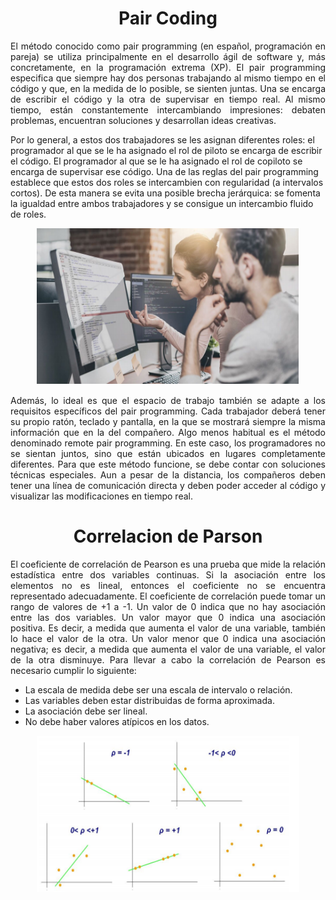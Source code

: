 <div align="center">
      <p> 
      <h1 style="">Pair Coding</h1>
       </p>    
</div>

<p style="text-align: justify;">
El método conocido como pair programming (en español, programación en pareja) se
utiliza principalmente en el desarrollo ágil de software y, más concretamente, en la
programación extrema (XP). El pair programming especifica que siempre hay dos
personas trabajando al mismo tiempo en el código y que, en la medida de lo posible, se
sienten juntas. Una se encarga de escribir el código y la otra de supervisar en tiempo real.
Al mismo tiempo, están constantemente intercambiando impresiones: debaten problemas,
encuentran soluciones y desarrollan ideas creativas.

Por lo general, a estos dos trabajadores se les asignan diferentes roles: el programador al
que se le ha asignado el rol de piloto se encarga de escribir el código. El programador al
que se le ha asignado el rol de copiloto se encarga de supervisar ese código. Una de las
reglas del pair programming establece que estos dos roles se intercambien con
regularidad (a intervalos cortos). De esta manera se evita una posible brecha jerárquica:
se fomenta la igualdad entre ambos trabajadores y se consigue un intercambio fluido de
roles.
</p>
<div align="center">
      <p> 
      <img alt="Clase_drawio" src="image.PNG" width=420 height=250>
       </p>    
   </div>

<p style="text-align: justify;">
Además, lo ideal es que el espacio de trabajo también se adapte a los requisitos
específicos del pair programming. Cada trabajador deberá tener su propio ratón, teclado y
pantalla, en la que se mostrará siempre la misma información que en la del compañero.
Algo menos habitual es el método denominado remote pair programming. En este caso,
los programadores no se sientan juntos, sino que están ubicados en lugares
completamente diferentes. Para que este método funcione, se debe contar con soluciones
técnicas especiales. Aun a pesar de la distancia, los compañeros deben tener una línea
de comunicación directa y deben poder acceder al código y visualizar las modificaciones
en tiempo real.
<p>

<div align="center">
      <p> <h1 style="">Correlacion de Parson</h1> </p>    
</div>

<p style="text-align: justify;">
El coeficiente de correlación de Pearson es una prueba que mide la relación estadística
entre dos variables continuas. Si la asociación entre los elementos no es lineal, entonces
el coeficiente no se encuentra representado adecuadamente.
El coeficiente de correlación puede tomar un rango de valores de +1 a -1. Un valor de 0
indica que no hay asociación entre las dos variables. Un valor mayor que 0 indica una
asociación positiva. Es decir, a medida que aumenta el valor de una variable, también lo
hace el valor de la otra. Un valor menor que 0 indica una asociación negativa; es decir, a
medida que aumenta el valor de una variable, el valor de la otra disminuye.
Para llevar a cabo la correlación de Pearson es necesario cumplir lo siguiente:

* La escala de medida debe ser una escala de intervalo o relación.
* Las variables deben estar distribuidas de forma aproximada.
* La asociación debe ser lineal.
* No debe haber valores atípicos en los datos.

<div align="center">
      <p> 
      <img alt="Clase_drawio" src="correlacion.PNG" width=420 height=250>
       </p>    
   </div>

   
<p>